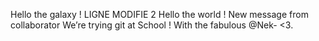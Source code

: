 
Hello the galaxy !
LIGNE MODIFIE 2
Hello the world ! New message from collaborator
We’re trying git at School !
With the fabulous @Nek-  <3.
